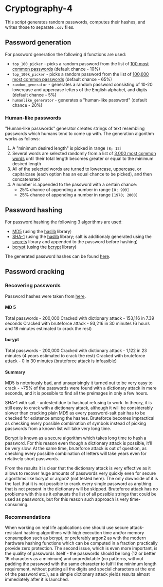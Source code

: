 # Cryptography-4

This script generates random passwords, computes their hashes, and writes those to separate `.csv` files.

## Password generation

For password generation the following 4 functions are used:

* `top_100_picker` - picks a random password from the list of [100 most common passwords](https://github.com/FArekkusu/Cryptography-4/blob/main/words/top_100.txt) (default chance - 10%)
* `top_100k_picker` - picks a random password from the list of [100,000 most common passwords](https://github.com/FArekkusu/Cryptography-4/blob/main/words/top_100k.txt) (default chance - 65%)
* `random_generator` - generates a random password consisting of 10-20 lowercase and uppercase letters of the English alphabet, and digits (default chance - 5%)
* `humanlike_generator` - generates a "human-like password" (default chance - 20%)

### Human-like passwords

"Human-like passwords" generator creates strings of text resembling passwords which humans tend to come up with. The generation algorithm works as follows:
1. A "minimum desired length" is picked in range `[8; 12]`
2. Several words are selected randomly from a list of [3,000 most common words](https://github.com/FArekkusu/Cryptography-4/blob/main/words/common_words.txt) until their total length becomes greater or equal to the minimum desired length
3. All of the selected words are turned to lowercase, uppercase, or capitalcase (each option has an equal chance to be picked), and then concatenated
4. A number is appended to the password with a certain chance:
    * 25% chance of appending a number in range `[0; 999]`
    * 25% chance of appending a number in range `[1970; 2000]`

## Password hashing

For password hashing the following 3 algorithms are used:

* [MD5](https://en.wikipedia.org/wiki/MD5) (using the [haslib](https://docs.python.org/3/library/hashlib.html) library)
* [SHA-1](https://en.wikipedia.org/wiki/SHA-1) (using the [haslib](https://docs.python.org/3/library/hashlib.html) library; salt is additionaly generated using the [secrets](https://docs.python.org/3/library/secrets.html) library and appended to the password before hashing)
* [bcrypt](https://en.wikipedia.org/wiki/Bcrypt) (using the [bcrypt](https://github.com/pyca/bcrypt/) library)

The generated password hashes can be found [here](https://github.com/FArekkusu/Cryptography-4/tree/main/generated_hashes).

## Password cracking

### Recovering passwords

Password hashes were taken from [here](https://github.com/vladlytvynenko/crypto-labs/tree/master/lab4).

#### MD 5

Total passwords - 200,000
Cracked with dictionary attack - 153,116 in 7.39 seconds
Cracked with bruteforce attack - 93,216 in 30 minutes (6 hours and 18 minutes estimated to crack the rest)

#### bcrypt

Total passwords - 200,000
Cracked with dictionary attack - 1,122 in 23 minutes (4 years estimated to crack the rest)
Cracked with bruteforce attack - 0 in 30 minutes (bruteforce attack is infeasible)

#### Summary

MD5 is notoriously bad, and unsuprisingly it turned out to be very easy to crack - ~75% of the passwords were found with a dictionary attack in mere seconds, and it is possible to find all the preimages in only a few hours.

SHA-1 with salt - untested due to hashcat refusing to work. In theory, it is still easy to crack with a dictionary attack, although it will be considerably slower than cracking plain MD5 as every password-salt pair has to be checked for existence among the hashes. Bruteforce becomes impractical as checking every possible combination of symbols instead of picking passwords from a known list will take very long time.

Bcrypt is known as a secure algorithm which takes long time to hash a password. For this reason even though a dictionary attack is possible, it'll be very slow. At the same time, bruteforce attack is out of question, as checking every possible combination of letters will take years even for relatively short passwords.

From the results it is clear that the dictionary attack is very effective as it allows to recover huge amounts of passwords very quickly even for secure algorithms like bcrypt or argon2 (not tested here). The only downside of it is the fact that it is not possible to crack every single password as anything that is not present in the dictionary will be skipped. Bruteforce attack has no problems with this as it exhausts the list of all possible strings that could be used as passwords, but for this reason such approach is very time-consuming.

### Recommendations

When working on real life applications one should use secure attack-resistant hashing algorithms with high execution time and/or memory consumption such as bcrypt, or preferably argon2 as with the modern hardware hashing functions which can be computed in a fraction practically provide zero protection. The second issue, which is even more important, is the quality of passwords itself - the passwords should be long (12 or better 16 characters as a minimum) and unpredictable (no patterns, without padding the password with the same character to fulfill the minimum length requirement, without putting all the digits and special characters at the end of the password etc.), as a simple dictionary attack yields results almost immediately after it is launched.
